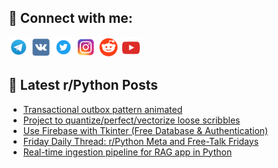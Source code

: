 ## 🔎 Connect with me:
[<img src="https://github.com/bullbesh/bullbesh/blob/main/images/Telegram.png" width="32" height="32" />](https://t.me/bullbesh)
[<img src="https://github.com/bullbesh/bullbesh/blob/main/images/VK.png" width="32" height="32" />](https://vk.com/bullbesh)
[<img src="https://github.com/bullbesh/bullbesh/blob/main/images/Twitter.png" width="32" height="32" />](https://twitter.com/bullbesh1)
[<img src="https://github.com/bullbesh/bullbesh/blob/main/images/Instagram.png" width="32" height="32" />](https://www.instagram.com/bullbesh)
[<img src="https://github.com/bullbesh/bullbesh/blob/main/images/Reddit.png" width="32" height="32" />](https://www.reddit.com/user/bullbesh)
[<img src="https://github.com/bullbesh/bullbesh/blob/main/images/YouTube.png" width="32" height="32" />](https://www.youtube.com/channel/UCtfjRs6uzgq5mfm8S06WTcg)

## 📕 Latest r/Python Posts
<!-- BLOG-POST-LIST:START -->
- [Transactional outbox pattern animated](https://www.reddit.com/r/Python/comments/1b47984/transactional_outbox_pattern_animated/)
- [Project to quantize/perfect/vectorize loose scribbles](https://www.reddit.com/r/Python/comments/1b3s3ti/project_to_quantizeperfectvectorize_loose/)
- [Use Firebase with Tkinter &lpar;Free Database &amp; Authentication&rpar;](https://www.reddit.com/r/Python/comments/1b3mkk3/use_firebase_with_tkinter_free_database/)
- [Friday Daily Thread: r/Python Meta and Free-Talk Fridays](https://www.reddit.com/r/Python/comments/1b3frba/friday_daily_thread_rpython_meta_and_freetalk/)
- [Real-time ingestion pipeline for RAG app in Python](https://www.reddit.com/r/Python/comments/1b3dit2/realtime_ingestion_pipeline_for_rag_app_in_python/)
<!-- BLOG-POST-LIST:END -->
